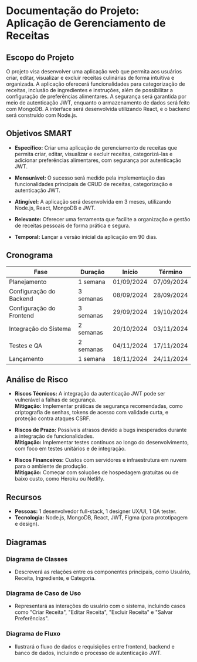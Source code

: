 # Documentação do Projeto: Aplicação de Gerenciamento de Receitas

## Escopo do Projeto
O projeto visa desenvolver uma aplicação web que permita aos usuários criar, editar, visualizar e excluir receitas culinárias de forma intuitiva e organizada. A aplicação oferecerá funcionalidades para categorização de receitas, inclusão de ingredientes e instruções, além de possibilitar a configuração de preferências alimentares. A segurança será garantida por meio de autenticação JWT, enquanto o armazenamento de dados será feito com MongoDB. A interface será desenvolvida utilizando React, e o backend será construído com Node.js.

## Objetivos SMART

- **Específico:** Criar uma aplicação de gerenciamento de receitas que permita criar, editar, visualizar e excluir receitas, categorizá-las e adicionar preferências alimentares, com segurança por autenticação JWT.
  
- **Mensurável:** O sucesso será medido pela implementação das funcionalidades principais de CRUD de receitas, categorização e autenticação JWT.
  
- **Atingível:** A aplicação será desenvolvida em 3 meses, utilizando Node.js, React, MongoDB e JWT.
  
- **Relevante:** Oferecer uma ferramenta que facilite a organização e gestão de receitas pessoais de forma prática e segura.
  
- **Temporal:** Lançar a versão inicial da aplicação em 90 dias.

## Cronograma

| Fase                     | Duração    | Início      | Término     |
|--------------------------|------------|-------------|-------------|
| Planejamento              | 1 semana   | 01/09/2024  | 07/09/2024  |
| Configuração do Backend   | 3 semanas  | 08/09/2024  | 28/09/2024  |
| Configuração do Frontend  | 3 semanas  | 29/09/2024  | 19/10/2024  |
| Integração do Sistema     | 2 semanas  | 20/10/2024  | 03/11/2024  |
| Testes e QA               | 2 semanas  | 04/11/2024  | 17/11/2024  |
| Lançamento                | 1 semana   | 18/11/2024  | 24/11/2024  |

## Análise de Risco

- **Riscos Técnicos:** A integração da autenticação JWT pode ser vulnerável a falhas de segurança.  
  **Mitigação:** Implementar práticas de segurança recomendadas, como criptografia de senhas, tokens de acesso com validade curta, e proteção contra ataques CSRF.
  
- **Riscos de Prazo:** Possíveis atrasos devido a bugs inesperados durante a integração de funcionalidades.  
  **Mitigação:** Implementar testes contínuos ao longo do desenvolvimento, com foco em testes unitários e de integração.
  
- **Riscos Financeiros:** Custos com servidores e infraestrutura em nuvem para o ambiente de produção.  
  **Mitigação:** Começar com soluções de hospedagem gratuitas ou de baixo custo, como Heroku ou Netlify.

## Recursos

- **Pessoas:** 1 desenvolvedor full-stack, 1 designer UX/UI, 1 QA tester.
- **Tecnologia:** Node.js, MongoDB, React, JWT, Figma (para prototipagem e design).
  
## Diagramas

### Diagrama de Classes
- Descreverá as relações entre os componentes principais, como Usuário, Receita, Ingrediente, e Categoria.

### Diagrama de Caso de Uso
- Representará as interações do usuário com o sistema, incluindo casos como "Criar Receita", "Editar Receita", "Excluir Receita" e "Salvar Preferências".

### Diagrama de Fluxo
- Ilustrará o fluxo de dados e requisições entre frontend, backend e banco de dados, incluindo o processo de autenticação JWT.
